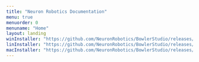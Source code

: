 ```yaml
---
title: "Neuron Robotics Documentation"
menu: true
menuorder: 0
menuname: "Home"
layout: landing
winInstaller: "https://github.com/NeuronRobotics/BowlerStudio/releases/download/0.2.13/Windows-BowlerStudio-0.2.13.exe"
linInstaller: "https://github.com/NeuronRobotics/BowlerStudio/releases/download/0.2.13/Ubuntu-BowlerStudio-0.2.13.deb"
macInstaller: "https://github.com/NeuronRobotics/BowlerStudio/releases/download/0.2.13/MacOSX-BowlerStudio-0.2.13.zip"
---
```


